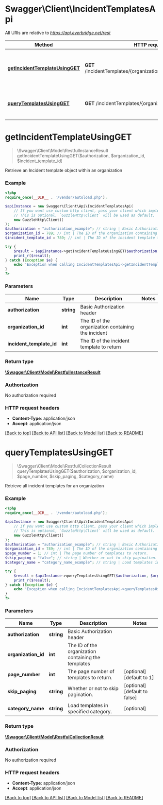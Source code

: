 # Swagger\Client\IncidentTemplatesApi

All URIs are relative to *https://api.everbridge.net/rest*

Method | HTTP request | Description
------------- | ------------- | -------------
[**getIncidentTemplateUsingGET**](IncidentTemplatesApi.md#getIncidentTemplateUsingGET) | **GET** /incidentTemplates/{organizationId}/{incidentTemplateId} | Retrieve an Incident template object within an organization
[**queryTemplatesUsingGET**](IncidentTemplatesApi.md#queryTemplatesUsingGET) | **GET** /incidentTemplates/{organizationId} | Retrieve all incident templates for an organization


# **getIncidentTemplateUsingGET**
> \Swagger\Client\Model\RestfulInstanceResult getIncidentTemplateUsingGET($authorization, $organization_id, $incident_template_id)

Retrieve an Incident template object within an organization

### Example
```php
<?php
require_once(__DIR__ . '/vendor/autoload.php');

$apiInstance = new Swagger\Client\Api\IncidentTemplatesApi(
    // If you want use custom http client, pass your client which implements `GuzzleHttp\ClientInterface`.
    // This is optional, `GuzzleHttp\Client` will be used as default.
    new GuzzleHttp\Client()
);
$authorization = "authorization_example"; // string | Basic Authorization header
$organization_id = 789; // int | The ID of the organization containing the incident
$incident_template_id = 789; // int | The ID of the incident template to return

try {
    $result = $apiInstance->getIncidentTemplateUsingGET($authorization, $organization_id, $incident_template_id);
    print_r($result);
} catch (Exception $e) {
    echo 'Exception when calling IncidentTemplatesApi->getIncidentTemplateUsingGET: ', $e->getMessage(), PHP_EOL;
}
?>
```

### Parameters

Name | Type | Description  | Notes
------------- | ------------- | ------------- | -------------
 **authorization** | **string**| Basic Authorization header |
 **organization_id** | **int**| The ID of the organization containing the incident |
 **incident_template_id** | **int**| The ID of the incident template to return |

### Return type

[**\Swagger\Client\Model\RestfulInstanceResult**](../Model/RestfulInstanceResult.md)

### Authorization

No authorization required

### HTTP request headers

 - **Content-Type**: application/json
 - **Accept**: application/json

[[Back to top]](#) [[Back to API list]](../../README.md#documentation-for-api-endpoints) [[Back to Model list]](../../README.md#documentation-for-models) [[Back to README]](../../README.md)

# **queryTemplatesUsingGET**
> \Swagger\Client\Model\RestfulCollectionResult queryTemplatesUsingGET($authorization, $organization_id, $page_number, $skip_paging, $category_name)

Retrieve all incident templates for an organization

### Example
```php
<?php
require_once(__DIR__ . '/vendor/autoload.php');

$apiInstance = new Swagger\Client\Api\IncidentTemplatesApi(
    // If you want use custom http client, pass your client which implements `GuzzleHttp\ClientInterface`.
    // This is optional, `GuzzleHttp\Client` will be used as default.
    new GuzzleHttp\Client()
);
$authorization = "authorization_example"; // string | Basic Authorization header
$organization_id = 789; // int | The ID of the organization containing the templates
$page_number = 1; // int | The page number of templates to return.
$skip_paging = "false"; // string | Whether or not to skip pagination.
$category_name = "category_name_example"; // string | Load templates in specified category.

try {
    $result = $apiInstance->queryTemplatesUsingGET($authorization, $organization_id, $page_number, $skip_paging, $category_name);
    print_r($result);
} catch (Exception $e) {
    echo 'Exception when calling IncidentTemplatesApi->queryTemplatesUsingGET: ', $e->getMessage(), PHP_EOL;
}
?>
```

### Parameters

Name | Type | Description  | Notes
------------- | ------------- | ------------- | -------------
 **authorization** | **string**| Basic Authorization header |
 **organization_id** | **int**| The ID of the organization containing the templates |
 **page_number** | **int**| The page number of templates to return. | [optional] [default to 1]
 **skip_paging** | **string**| Whether or not to skip pagination. | [optional] [default to false]
 **category_name** | **string**| Load templates in specified category. | [optional]

### Return type

[**\Swagger\Client\Model\RestfulCollectionResult**](../Model/RestfulCollectionResult.md)

### Authorization

No authorization required

### HTTP request headers

 - **Content-Type**: application/json
 - **Accept**: application/json

[[Back to top]](#) [[Back to API list]](../../README.md#documentation-for-api-endpoints) [[Back to Model list]](../../README.md#documentation-for-models) [[Back to README]](../../README.md)

